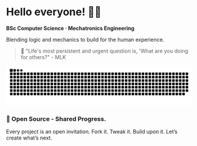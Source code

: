 # Hello everyone! 👋🏻

**BSc Computer Science · Mechatronics Engineering**

Blending logic and mechanics to build for the human experience.

<blockquote>💭 "Life's most persistent and urgent question is, 'What are you doing for others?" - MLK</blockquote> 


![Snake animation dark](https://raw.githubusercontent.com/augvstTTY/augvstTTY/main/github-snake-dark.svg)

### 🚀 Open Source - Shared Progress.
Every project is an open invitation. Fork it. Tweak it. Build upon it. Let’s create what’s next.



